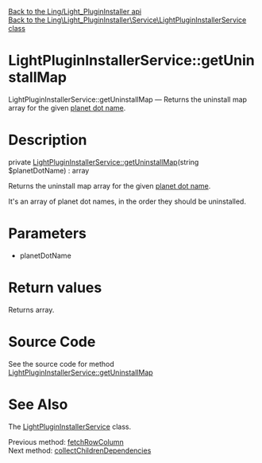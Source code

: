 [Back to the Ling/Light_PluginInstaller api](https://github.com/lingtalfi/Light_PluginInstaller/blob/master/doc/api/Ling/Light_PluginInstaller.md)<br>
[Back to the Ling\Light_PluginInstaller\Service\LightPluginInstallerService class](https://github.com/lingtalfi/Light_PluginInstaller/blob/master/doc/api/Ling/Light_PluginInstaller/Service/LightPluginInstallerService.md)


LightPluginInstallerService::getUninstallMap
================



LightPluginInstallerService::getUninstallMap — Returns the uninstall map array for the given [planet dot name](https://github.com/karayabin/universe-snapshot#the-planet-dot-name).




Description
================


private [LightPluginInstallerService::getUninstallMap](https://github.com/lingtalfi/Light_PluginInstaller/blob/master/doc/api/Ling/Light_PluginInstaller/Service/LightPluginInstallerService/getUninstallMap.md)(string $planetDotName) : array




Returns the uninstall map array for the given [planet dot name](https://github.com/karayabin/universe-snapshot#the-planet-dot-name).

It's an array of planet dot names, in the order they should be uninstalled.




Parameters
================


- planetDotName

    


Return values
================

Returns array.








Source Code
===========
See the source code for method [LightPluginInstallerService::getUninstallMap](https://github.com/lingtalfi/Light_PluginInstaller/blob/master/Service/LightPluginInstallerService.php#L550-L558)


See Also
================

The [LightPluginInstallerService](https://github.com/lingtalfi/Light_PluginInstaller/blob/master/doc/api/Ling/Light_PluginInstaller/Service/LightPluginInstallerService.md) class.

Previous method: [fetchRowColumn](https://github.com/lingtalfi/Light_PluginInstaller/blob/master/doc/api/Ling/Light_PluginInstaller/Service/LightPluginInstallerService/fetchRowColumn.md)<br>Next method: [collectChildrenDependencies](https://github.com/lingtalfi/Light_PluginInstaller/blob/master/doc/api/Ling/Light_PluginInstaller/Service/LightPluginInstallerService/collectChildrenDependencies.md)<br>

